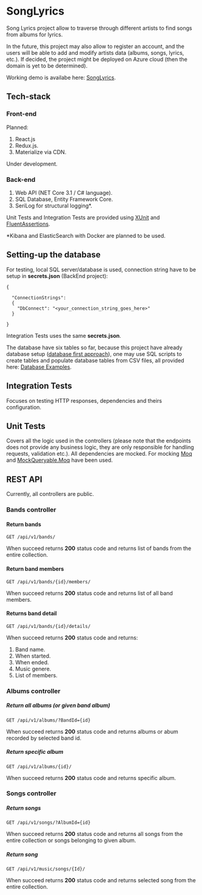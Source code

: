 # SongLyrics

Song Lyrics project allow to traverse through different artists to find songs from albums for lyrics.

In the future, this project may also allow to register an account, and the users will be able to add and modify artists data (albums, songs, lyrics, etc.). If decided, the project might be deployed on Azure cloud (then the domain is yet to be determined).

Working demo is availabe here: [SongLyrics](https://songlyrics.azurewebsites.net).

## Tech-stack

### Front-end

Planned:

1. React.js
1. Redux.js.
1. Materialize via CDN.

Under development.

### Back-end

1. Web API (NET Core 3.1 / C# language).
1. SQL Database, Entity Framework Core.
1. SeriLog for structural logging*.

Unit Tests and Integration Tests are provided using [XUnit](https://github.com/xunit/xunit) and [FluentAssertions](https://github.com/fluentassertions/fluentassertions).

*Kibana and ElasticSearch with Docker are planned to be used.

## Setting-up the database

For testing, local SQL server/database is used, connection string have to be setup in __secrets.json__ (BackEnd project):

```
{

  "ConnectionStrings": 
  {
    "DbConnect": "<your_connection_string_goes_here>"
  }

}
```

Integration Tests uses the same __secrets.json__.

The database have six tables so far, because this project have already database setup ([database first approach](https://entityframeworkcore.com/approach-database-first)), one may use SQL scripts to create tables and populate database tables from CSV files, all provided here: [Database Examples](https://github.com/TomaszKandula/SongLyrics/tree/master/DatabaseExamples).

## Integration Tests

Focuses on testing HTTP responses, dependencies and theirs configuration.

## Unit Tests

Covers all the logic used in the controllers (please note that the endpoints does not provide any business logic, they are only responsible for handling requests, validation etc.). All dependencies are mocked. For mocking [Moq](https://github.com/moq/moq4) and [MockQueryable.Moq](https://github.com/romantitov/MockQueryable) have been used. 

## REST API

Currently, all controllers are public.

### Bands controller

#### Return bands

```
GET /api/v1/bands/
```

When succeed returns **200** status code and returns list of bands from the entire collection.

#### Return band members

```
GET /api/v1/bands/{id}/members/
```

When succeed returns **200** status code and returns list of all band members.

#### Returns band detail

```
GET /api/v1/bands/{id}/details/
```

When succeed returns **200** status code and returns:

1. Band name.
1. When started.
1. When ended.
1. Music genere.
1. List of members.

### Albums controller

##### Return all albums (or given band album)

```
GET /api/v1/albums/?BandId={id}
```

When succeed returns **200** status code and returns albums or abum recorded by selected band id.

##### Return specific album

```
GET /api/v1/albums/{id}/
```

When succeed returns **200** status code and returns specific album.

### Songs controller

##### Return songs

```
GET /api/v1/songs/?AlbumId={id}
```

When succeed returns **200** status code and returns all songs from the entire collection or songs belonging to given album.

##### Return song

```
GET /api/v1/music/songs/{Id}/
```

When succeed returns **200** status code and returns selected song from the entire collection.
